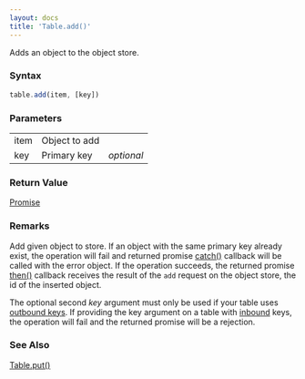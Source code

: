 ```yaml
---
layout: docs
title: 'Table.add()'
---
```


Adds an object to the object store.

### Syntax

```javascript
table.add(item, [key])
```

### Parameters

<table>
<tr><td>item</td><td>Object to add</td><td></td></tr>
<tr><td>key</td><td>Primary key</td><td><i>optional</i></td></tr>
</table>

### Return Value

[Promise](/docs/Promise/Promise)

### Remarks

Add given object to store. If an object with the same primary key already exist, the operation will fail and returned promise [catch()](/docs/Promise/Promise.catch()) callback will be called with the error object. If the operation succeeds, the returned promise [then()](/docs/Promise/Promise.then()) callback receives the result of the `add` request on the object store, the id of the inserted object.

The optional second *key* argument must only be used if your table uses [outbound keys](/docs/inbound#examples-of-outbound-primary-key). If providing the key argument on a table with [inbound](/docs/inbound) keys, the operation will fail and the returned promise will be a rejection.

### See Also

[Table.put()](/docs/Table/Table.put())
